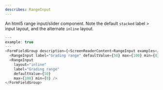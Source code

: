```yaml
---
describes: RangeInput
---
```


An html5 range input/slider component. Note the default `stacked`
label &gt; input layout, and the alternate `inline` layout.

```js
---
example: true
---
<FormFieldGroup description={<ScreenReaderContent>RangeInput examples</ScreenReaderContent>}>
  <RangeInput label="Grading range" defaultValue={50} max={100} min={0} />
  <RangeInput
    layout="inline"
    label="Grading range"
    defaultValue={50}
    max={100} min={0} />
</FormFieldGroup>
```
